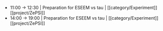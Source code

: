 - 11:00 -> 12:30 | Preparation for ESEEM vs tau | [[category/Experiment]] [[project/ZePSI]]
- 14:00 -> 19:00 | Preparation for ESEEM vs tau | [[category/Experiment]] [[project/ZePSI]]